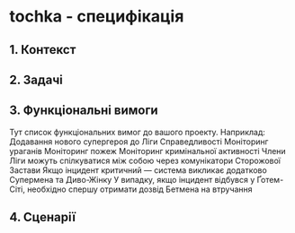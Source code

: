 # tochka - специфікація 
## 1. Контекст
## 2. Задачі
## 3. Функціональні вимоги
Тут список функціональних вимог до вашого проекту.
Наприклад:
Додавання нового супергероя до Ліги Справедливості
Моніторинг ураганів
Моніторинг пожеж
Моніторинг кримінальної активності
Члени Ліги можуть спілкуватися між собою через комунікатори Сторожової Застави
Якщо інцидент критичний — система викликає додатково Супермена та Диво-Жінку
У випадку, якщо інцидент відбувся у Ґотем-Сіті, необхідно спершу отримати дозвід Бетмена на втручання
## 4. Сценарії

